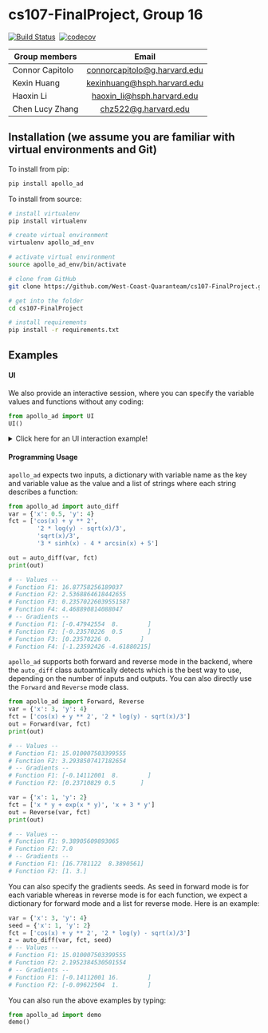 # cs107-FinalProject, Group 16

[![Build Status](https://travis-ci.com/West-Coast-Quaranteam/cs107-FinalProject.svg?token=z1QwjsA3zqLzUQzz5VsE&branch=master)](https://travis-ci.com/West-Coast-Quaranteam/cs107-FinalProject) 
[![codecov](https://codecov.io/gh/West-Coast-Quaranteam/cs107-FinalProject/branch/master/graph/badge.svg?token=NY1T0T5UG3)](undefined)

| Group members   | Email |          
| ----------------|:-----:| 
| Connor Capitolo | connorcapitolo@g.harvard.edu |
| Kexin Huang     | kexinhuang@hsph.harvard.edu  |
| Haoxin Li       | haoxin_li@hsph.harvard.edu   | 
| Chen Lucy Zhang | chz522@g.harvard.edu         | 


## Installation (we assume you are familiar with virtual environments and Git)

To install from pip:

```bash
pip install apollo_ad
```

To install from source:

```bash
# install virtualenv
pip install virtualenv

# create virtual environment
virtualenv apollo_ad_env

# activate virtual environment
source apollo_ad_env/bin/activate

# clone from GitHub
git clone https://github.com/West-Coast-Quaranteam/cs107-FinalProject.git

# get into the folder
cd cs107-FinalProject

# install requirements
pip install -r requirements.txt
```

## Examples

#### UI

We also provide an interactive session, where you can specify the variable values and functions without any coding:

```python
from apollo_ad import UI
UI()
```

<details>
  <summary>Click here for an UI interaction example!</summary>
  
	```
	Welcome to Apollod AD Library!
	Enter the number of variables:
	2
	Enter the number of functions:
	3
	Type the variable name of variable No. 1: 
	a
	Type the value of variable a: (It must be a float)
	3
	Type the derivative seed of variable a. It must be a float: 
	1
	Type the variable name of variable No. 2: 
	b
	Type the value of variable b: (It must be a float)
	2
	Type the derivative seed of variable b. It must be a float: 
	1
	Type function No. 1 :
	a + b + sin(b)
	Type function No. 2 :
	sqrt(a) + log(b)
	Type function No. 3 :
	exp(a * b) + a ** 2
	---- Summary ----
	Variable(s):
	{'a': '3', 'b': '2'}
	Function(s): 
	a + b + sin(b)
	sqrt(a) + log(b)
	exp(a * b) + a ** 2
	---- Computing Gradients ----
	# of variables < # of functions ====> automatically use the forward mode!
	---- Output ----
	-- Values -- 
	Function F1: 5.909297426825682
	Function F2: 2.4251979881288226
	Function F3: 412.4287934927351
	-- Gradients -- 
	Function F1: [1.         0.58385316]
	Function F2: [0.28867513 0.5       ]
	Function F3: [ 812.85758699 1210.28638048]
	```

</details>

#### Programming Usage

`apollo_ad` expects two inputs, a dictionary with variable name as the key and variable value as the value and a list of strings where each string describes a function:


```python
from apollo_ad import auto_diff
var = {'x': 0.5, 'y': 4}
fct = ['cos(x) + y ** 2', 
		'2 * log(y) - sqrt(x)/3', 
		'sqrt(x)/3', 
		'3 * sinh(x) - 4 * arcsin(x) + 5']

out = auto_diff(var, fct)
print(out)

# -- Values -- 
# Function F1: 16.87758256189037
# Function F2: 2.5368864618442655
# Function F3: 0.23570226039551587
# Function F4: 4.468890814088047
# -- Gradients -- 
# Function F1: [-0.47942554  8.        ]
# Function F2: [-0.23570226  0.5       ]
# Function F3: [0.23570226 0.        ]
# Function F4: [-1.23592426 -4.61880215]
```

`apollo_ad` supports both forward and reverse mode in the backend, where the `auto_diff` class autoamtically detects which is the best way to use, depending on the number of inputs and outputs. You can also directly use the `Forward` and `Reverse` mode class. 

```python
from apollo_ad import Forward, Reverse
var = {'x': 3, 'y': 4}
fct = ['cos(x) + y ** 2', '2 * log(y) - sqrt(x)/3']
out = Forward(var, fct)
print(out)

# -- Values -- 
# Function F1: 15.010007503399555
# Function F2: 3.2938507417182654
# -- Gradients -- 
# Function F1: [-0.14112001  8.        ]
# Function F2: [0.23710829 0.5       ]

var = {'x': 1, 'y': 2}
fct = ['x * y + exp(x * y)', 'x + 3 * y']
out = Reverse(var, fct)
print(out)

# -- Values -- 
# Function F1: 9.38905609893065
# Function F2: 7.0
# -- Gradients -- 
# Function F1: [16.7781122  8.3890561]
# Function F2: [1. 3.]
```

You can also specify the gradients seeds. As seed in forward mode is for each variable whereas in reverse mode is for each function, we expect a dictionary for forward mode and a list for reverse mode. Here is an example:

```python
var = {'x': 3, 'y': 4}
seed = {'x': 1, 'y': 2}
fct = ['cos(x) + y ** 2', '2 * log(y) - sqrt(x)/3']
z = auto_diff(var, fct, seed)
# -- Values -- 
# Function F1: 15.010007503399555
# Function F2: 2.1952384530501554
# -- Gradients -- 
# Function F1: [-0.14112001 16.        ]
# Function F2: [-0.09622504  1.        ]
```

You can also run the above examples by typing:

```python
from apollo_ad import demo
demo()
```
